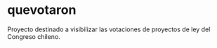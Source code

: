 # quevotaron
Proyecto destinado a visibilizar las votaciones de proyectos de ley del Congreso chileno.
